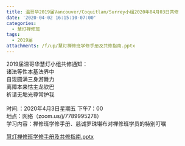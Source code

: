 ```yaml
---
title: 温哥华2019届Vancouver/Coquitlam/Surrey小组2020年04月03日共修
date: '2020-04-02 16:15:10-07:00'
categories:
  - 慧灯禅修班
tags:
  - 2019届
attachments: /f/up/慧灯禅修班学修手册及共修指南.pptx
---
```

2019届温哥华慧灯小组共修通知：\
诸法等性本基法界中\
自现圆满三身游舞力\
离障本来怙主龙钦巴\
祈请无垢光尊常护我\
\
时间:：2020年4月3日星期五 下午7：00\
地点：网络（zoom.us/j/7789995278）\
学习内容：禅修班学修手册、慈诚罗珠堪布对禅修班学员的特别叮嘱

[慧灯禅修班学修手册及共修指南.pptx](https://s3.ca-central-1.wasabisys.com/hddata/f.huidengchanxiu.net/hdv/f/up/慧灯禅修班学修手册及共修指南.pptx)